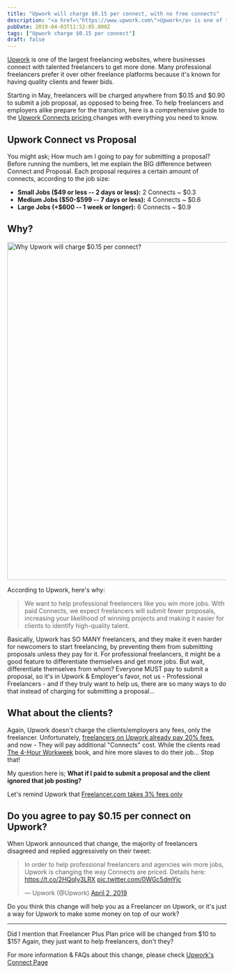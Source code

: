 ```yaml
---
title: "Upwork will charge $0.15 per connect, with no free connects"
description: "<a href=\"https://www.upwork.com\">Upwork</a> is one of the largest freelancing websites, where businesses connect with talented freelancers to get more done. Man"
pubDate: 2019-04-03T11:52:05.000Z
tags: ["Upwork charge $0.15 per connect"]
draft: false
---
```


<a href="https://www.upwork.com">Upwork</a> is one of the largest freelancing websites, where businesses connect with talented freelancers to get more done. Many professional freelancers prefer it over other freelance platforms because it's known for having quality clients and fewer bids.

Starting in May, freelancers will be charged anywhere from $0.15 and $0.90 to submit a job proposal, as opposed to being free. To help freelancers and employers alike prepare for the transition, here is a comprehensive guide to the <a href="https://biz30.timedoctor.com/upwork-connects/" target="_blank" rel="noopener" data-saferedirecturl="https://www.google.com/url?q=https://biz30.timedoctor.com/upwork-connects/&source=gmail&ust=1561632075005000&usg=AFQjCNEDKGGYbWSTimU2guZc3md-hobaEA">Upwork Connects pricing </a>changes with everything you need to know.
<h2>Upwork Connect vs Proposal</h2>
You might ask; How much am I going to pay for submitting a proposal? Before running the numbers, let me explain the BIG difference between Connect and Proposal. Each proposal requires a certain amount of connects, according to the job size:
<ul>
 	<li><strong>Small Jobs ($49 or less -- 2 days or less):</strong> 2 Connects ~ $0.3</li>
 	<li><strong>Medium Jobs ($50-$599 -- 7 days or less):</strong> 4 Connects ~ $0.6</li>
 	<li><strong>Large Jobs (+$600 -- 1 week or longer):</strong> 6 Connects ~ $0.9</li>
</ul>
<h2>Why?</h2>
<img class="alignnone size-full wp-image-296" src="https://www.elharony.com/wp-content/uploads/2019/04/ask-blackboard-356079-1.jpg" alt="Why Upwork will charge $0.15 per connect?" width="1280" height="774" />

According to Upwork, here's why:
<blockquote>We want to help professional freelancers like you win more jobs. With paid Connects, we expect freelancers will submit fewer proposals, increasing your likelihood of winning projects and making it easier for clients to identify high-quality talent.</blockquote>
Basically, Upwork has SO MANY freelancers, and they make it even harder for newcomers to start freelancing, by preventing them from submitting proposals unless they pay for it. For professional freelancers, it might be a good feature to differentiate themselves and get more jobs. But wait, differentiate themselves from whom? Everyone MUST pay to submit a proposal, so it's in Upwork & Employer's favor, not us - Professional Freelancers - and if they truly want to help us, there are so many ways to do that instead of charging for submitting a proposal...
<h2>What about the clients?</h2>
Again, Upwork doesn't charge the clients/employers any fees, only the freelancer. Unfortunately, <a href="https://www.upwork.com/i/how-it-works/freelancer/">freelancers on Upwork already pay 20% fees</a>, and now - They will pay additional "Connects" cost. While the clients read <a href="https://amzn.to/2WFmfgo">The 4-Hour Workweek</a> book, and hire more slaves to do their job... Stop that!

My question here is; <strong>What if I paid to submit a proposal and the client ignored that job posting?</strong>

Let's remind Upwork that <a href="https://www.freelancer.com/get/yahyaelharony?f=give">Freelancer.com takes 3% fees only</a>
<h2>Do you agree to pay $0.15 per connect on Upwork?</h2>
When Upwork announced that change, the majority of freelancers disagreed and replied aggressively on their tweet:
<blockquote class="twitter-tweet" data-lang="en">
<p dir="ltr" lang="en">In order to help professional freelancers and agencies win more jobs, Upwork is changing the way Connects are priced. Details here: <a href="https://t.co/2HQqIy3LRX">https://t.co/2HQqIy3LRX</a> <a href="https://t.co/0WGc5dmYjc">pic.twitter.com/0WGc5dmYjc</a></p>
— Upwork (@Upwork) <a href="https://twitter.com/Upwork/status/1113115365490524162?ref_src=twsrc%5Etfw">April 2, 2019</a></blockquote>
<script async src="https://platform.twitter.com/widgets.js" charset="utf-8"></script>

Do you think this change will help you as a Freelancer on Upwork, or it's just a way for Upwork to make some money on top of our work?

---

Did I mention that Freelancer Plus Plan price will be changed from $10 to $15? Again, they just want to help freelancers, don't they?

For more information & FAQs about this change, please check <a href="https://www.upwork.com/i/connects/">Upwork's Connect Page</a>